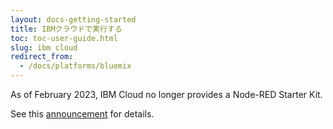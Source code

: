 ```yaml
---
layout: docs-getting-started
title: IBMクラウドで実行する
toc: toc-user-guide.html
slug: ibm cloud
redirect_from:
  - /docs/platforms/bluemix
---
```


As of February 2023, IBM Cloud no longer provides a Node-RED Starter Kit.

See this [announcement](https://www.ibm.com/cloud/blog/announcements/deprecation-of-ibm-cloud-starter-kits) for details.
